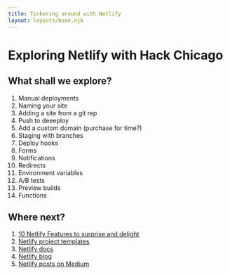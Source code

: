 ```yaml
---
title: Tinkering around with Netlify
layout: layouts/base.njk
---
```


# Exploring Netlify with Hack Chicago

## What shall we explore?

1. Manual deployments
1. Naming your site
1. Adding a site from a git rep
1. Push to deeeploy
1. Add a custom domain (purchase for time?)
1. Staging with branches
1. Deploy hooks
1. Forms
1. Notifications
1. Redirects
1. Environment variables
1. A/B tests
1. Preview builds
1. Functions

## Where next?

1. [10 Netlify Features to surprise and delight](https://medium.com/netlify/10-netlify-features-to-surprise-and-delight-225e846b7b21)
1. [Netlify project templates](https://templates.netlify.com)
1. [Netlify docs](https://www.netlify.com/docs)
1. [Netlify blog](https://www.netlify.com/blog)
1. [Netlify posts on Medium](https://medium.com/netlify)
